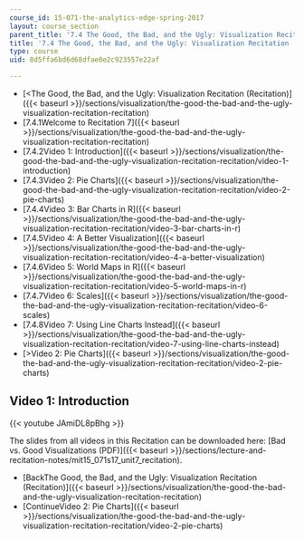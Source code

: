 ```yaml
---
course_id: 15-071-the-analytics-edge-spring-2017
layout: course_section
parent_title: '7.4 The Good, the Bad, and the Ugly: Visualization Recitation  (Recitation)'
title: '7.4 The Good, the Bad, and the Ugly: Visualization Recitation  (Recitation)'
type: course
uid: 8d5ffa6bd6d68dfae0e2c923557e22af

---
```


*   [<The Good, the Bad, and the Ugly: Visualization Recitation (Recitation)]({{< baseurl >}}/sections/visualization/the-good-the-bad-and-the-ugly-visualization-recitation-recitation)
*   [7.4.1Welcome to Recitation 7]({{< baseurl >}}/sections/visualization/the-good-the-bad-and-the-ugly-visualization-recitation-recitation)
*   [7.4.2Video 1: Introduction]({{< baseurl >}}/sections/visualization/the-good-the-bad-and-the-ugly-visualization-recitation-recitation/video-1-introduction)
*   [7.4.3Video 2: Pie Charts]({{< baseurl >}}/sections/visualization/the-good-the-bad-and-the-ugly-visualization-recitation-recitation/video-2-pie-charts)
*   [7.4.4Video 3: Bar Charts in R]({{< baseurl >}}/sections/visualization/the-good-the-bad-and-the-ugly-visualization-recitation-recitation/video-3-bar-charts-in-r)
*   [7.4.5Video 4: A Better Visualization]({{< baseurl >}}/sections/visualization/the-good-the-bad-and-the-ugly-visualization-recitation-recitation/video-4-a-better-visualization)
*   [7.4.6Video 5: World Maps in R]({{< baseurl >}}/sections/visualization/the-good-the-bad-and-the-ugly-visualization-recitation-recitation/video-5-world-maps-in-r)
*   [7.4.7Video 6: Scales]({{< baseurl >}}/sections/visualization/the-good-the-bad-and-the-ugly-visualization-recitation-recitation/video-6-scales)
*   [7.4.8Video 7: Using Line Charts Instead]({{< baseurl >}}/sections/visualization/the-good-the-bad-and-the-ugly-visualization-recitation-recitation/video-7-using-line-charts-instead)
*   [\>Video 2: Pie Charts]({{< baseurl >}}/sections/visualization/the-good-the-bad-and-the-ugly-visualization-recitation-recitation/video-2-pie-charts)

Video 1: Introduction
---------------------

{{< youtube JAmiDL8pBhg >}}

The slides from all videos in this Recitation can be downloaded here: [Bad vs. Good Visualizations﻿ (PDF)]({{< baseurl >}}/sections/lecture-and-recitation-notes/mit15_071s17_unit7_recitation).

*   [BackThe Good, the Bad, and the Ugly: Visualization Recitation (Recitation)]({{< baseurl >}}/sections/visualization/the-good-the-bad-and-the-ugly-visualization-recitation-recitation)
*   [ContinueVideo 2: Pie Charts]({{< baseurl >}}/sections/visualization/the-good-the-bad-and-the-ugly-visualization-recitation-recitation/video-2-pie-charts)